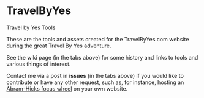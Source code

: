 # TravelByYes
Travel by Yes Tools

These are the tools and assets created for the TravelByYes.com website during the great Travel By Yes adventure.

See the wiki page (in the tabs above) for some history and links to tools and various things of interest.

Contact me via a post in **issues** (in the tabs above) if you would like to contribute or have any other request, such as, for instance, hosting an [Abram-Hicks focus wheel](https://nsbawden.github.io/TravelByYes/www/focuswheel/focus-wheel.html) on your own website.
